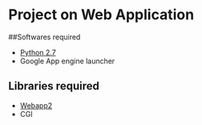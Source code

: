 # Project on Web Application

##Softwares required
- [Python 2.7](https://www.python.org/download/releases/2.7/)
- Google App engine launcher

## Libraries required
- [Webapp2](https://webapp2.readthedocs.io/en/latest/)
- CGI
